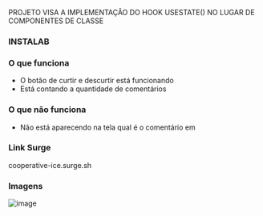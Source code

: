 PROJETO VISA A IMPLEMENTAÇÃO DO HOOK USESTATE() NO LUGAR DE COMPONENTES DE CLASSE

### INSTALAB

### O que funciona
- O botão de curtir e descurtir está funcionando
- Está contando a quantidade de comentários

### O que não funciona
- Não está aparecendo na tela qual é o comentário em <p> </p>

### Link Surge 
 cooperative-ice.surge.sh

### Imagens
![image](https://user-images.githubusercontent.com/86686616/138024638-924e0ed4-d023-4e97-8cd5-d1f26b82803a.png)